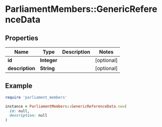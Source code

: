 # ParliamentMembers::GenericReferenceData

## Properties

| Name | Type | Description | Notes |
| ---- | ---- | ----------- | ----- |
| **id** | **Integer** |  | [optional] |
| **description** | **String** |  | [optional] |

## Example

```ruby
require 'parliament_members'

instance = ParliamentMembers::GenericReferenceData.new(
  id: null,
  description: null
)
```

